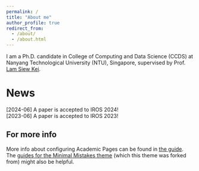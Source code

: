 ```yaml
---
permalink: /
title: "About me"
author_profile: true
redirect_from: 
  - /about/
  - /about.html
---
```


I am a Ph.D. candidate in College of Computing and Data Science (CCDS) at Nanyang Technological University (NTU), Singapore, supervised by Prof. [Lam Siew Kei](https://siewkeilam.github.io/ei-research-group/index.html).

News
======
[2024-06] A paper is accepted to IROS 2024! <br />
[2023-06] A paper is accepted to IROS 2023!

For more info
------
More info about configuring Academic Pages can be found in [the guide](https://academicpages.github.io/markdown/). The [guides for the Minimal Mistakes theme](https://mmistakes.github.io/minimal-mistakes/docs/configuration/) (which this theme was forked from) might also be helpful.
